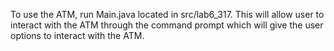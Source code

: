 To use the ATM, run Main.java located in src/lab6_317. This will allow user to interact with the ATM through the command prompt which will give the user options to interact with the ATM.

